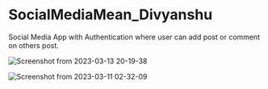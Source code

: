 # SocialMediaMean_Divyanshu
Social Media App with Authentication where user can add post or comment on others post.

![Screenshot from 2023-03-13 20-19-38](https://user-images.githubusercontent.com/123721670/224738005-c132aaa7-e685-43cd-872d-fce155fd9e56.png)

![Screenshot from 2023-03-11 02-32-09](https://user-images.githubusercontent.com/123721670/224697510-483392e0-20ca-4666-b45d-af85d6f79da8.png)
